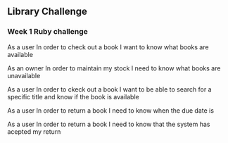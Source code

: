 ## Library Challenge
### Week 1 Ruby challenge

As a user
In order to check out a book
I want to know what books are available

As an owner
In order to maintain my stock
I need to know what books are unavailable

As a user
In order to ckeck out a book
I want to be able to search for a specific title and know if the book is available

As a user 
In order to return a book
I need to know when the due date is

As a user
In order to return a book
I need to know that the system has acepted my return